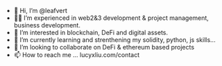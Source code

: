 - 👋 Hi, I’m @leafvert
- 💪🏼 I’m experienced in web2&3 development & project management, business development.
- 👀 I’m interested in blockchain, DeFi and digital assets.
- 🌱 I’m currently learning and strenthening my solidity, python, js skills...
- 💞️ I’m looking to collaborate on DeFi & ethereum based projects
- 📫 How to reach me ... lucyxliu.com/contact

<!---
leafvert/leafvert is a ✨ special ✨ repository because its `README.md` (this file) appears on your GitHub profile.
You can click the Preview link to take a look at your changes.
--->
